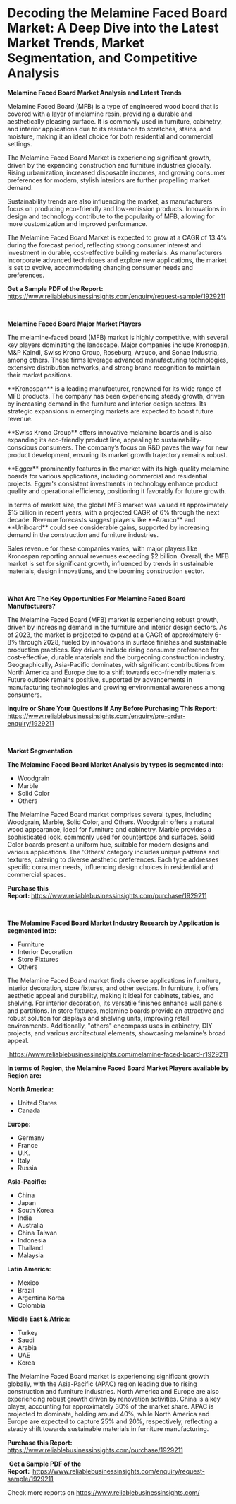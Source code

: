 <p><h1>Decoding the Melamine Faced Board Market: A Deep Dive into the Latest Market Trends, Market Segmentation, and Competitive Analysis</h1></p><p><strong>Melamine Faced Board Market Analysis and Latest Trends</strong></p>
<p><p>Melamine Faced Board (MFB) is a type of engineered wood board that is covered with a layer of melamine resin, providing a durable and aesthetically pleasing surface. It is commonly used in furniture, cabinetry, and interior applications due to its resistance to scratches, stains, and moisture, making it an ideal choice for both residential and commercial settings. </p><p>The Melamine Faced Board Market is experiencing significant growth, driven by the expanding construction and furniture industries globally. Rising urbanization, increased disposable incomes, and growing consumer preferences for modern, stylish interiors are further propelling market demand. </p><p>Sustainability trends are also influencing the market, as manufacturers focus on producing eco-friendly and low-emission products. Innovations in design and technology contribute to the popularity of MFB, allowing for more customization and improved performance. </p><p>The Melamine Faced Board Market is expected to grow at a CAGR of 13.4% during the forecast period, reflecting strong consumer interest and investment in durable, cost-effective building materials. As manufacturers incorporate advanced techniques and explore new applications, the market is set to evolve, accommodating changing consumer needs and preferences.</p></p>
<p><strong>Get a Sample PDF of the Report:&nbsp;</strong> <a href="https://www.reliablebusinessinsights.com/enquiry/request-sample/1929211?utm_campaign=101&utm_medium=2&utm_source=Github&utm_content=ia&utm_term=16012025&utm_id=melamine-faced-board">https://www.reliablebusinessinsights.com/enquiry/request-sample/1929211</a></p>
<p>&nbsp;</p>
<p><strong>Melamine Faced Board Major Market Players</strong></p>
<p><p>The melamine-faced board (MFB) market is highly competitive, with several key players dominating the landscape. Major companies include Kronospan, M&P Kaindl, Swiss Krono Group, Roseburg, Arauco, and Sonae Industria, among others. These firms leverage advanced manufacturing technologies, extensive distribution networks, and strong brand recognition to maintain their market positions.</p><p>**Kronospan** is a leading manufacturer, renowned for its wide range of MFB products. The company has been experiencing steady growth, driven by increasing demand in the furniture and interior design sectors. Its strategic expansions in emerging markets are expected to boost future revenue.</p><p>**Swiss Krono Group** offers innovative melamine boards and is also expanding its eco-friendly product line, appealing to sustainability-conscious consumers. The company’s focus on R&D paves the way for new product development, ensuring its market growth trajectory remains robust.</p><p>**Egger** prominently features in the market with its high-quality melamine boards for various applications, including commercial and residential projects. Egger's consistent investments in technology enhance product quality and operational efficiency, positioning it favorably for future growth.</p><p>In terms of market size, the global MFB market was valued at approximately $15 billion in recent years, with a projected CAGR of 6% through the next decade. Revenue forecasts suggest players like **Arauco** and **Uniboard** could see considerable gains, supported by increasing demand in the construction and furniture industries.</p><p>Sales revenue for these companies varies, with major players like Kronospan reporting annual revenues exceeding $2 billion. Overall, the MFB market is set for significant growth, influenced by trends in sustainable materials, design innovations, and the booming construction sector.</p></p>
<p>&nbsp;</p>
<p><strong>What Are The Key Opportunities For Melamine Faced Board Manufacturers?</strong></p>
<p><p>The Melamine Faced Board (MFB) market is experiencing robust growth, driven by increasing demand in the furniture and interior design sectors. As of 2023, the market is projected to expand at a CAGR of approximately 6-8% through 2028, fueled by innovations in surface finishes and sustainable production practices. Key drivers include rising consumer preference for cost-effective, durable materials and the burgeoning construction industry. Geographically, Asia-Pacific dominates, with significant contributions from North America and Europe due to a shift towards eco-friendly materials. Future outlook remains positive, supported by advancements in manufacturing technologies and growing environmental awareness among consumers.</p></p>
<p><strong>Inquire or Share Your Questions If Any Before Purchasing This Report:</strong> <a href="https://www.reliablebusinessinsights.com/enquiry/pre-order-enquiry/1929211?utm_campaign=101&utm_medium=2&utm_source=Github&utm_content=ia&utm_term=16012025&utm_id=melamine-faced-board">https://www.reliablebusinessinsights.com/enquiry/pre-order-enquiry/1929211</a></p>
<p>&nbsp;</p>
<p><strong>Market Segmentation</strong></p>
<p><strong>The Melamine Faced Board Market Analysis by types is segmented into:</strong></p>
<p><ul><li>Woodgrain</li><li>Marble</li><li>Solid Color</li><li>Others</li></ul></p>
<p><p>The Melamine Faced Board market comprises several types, including Woodgrain, Marble, Solid Color, and Others. Woodgrain offers a natural wood appearance, ideal for furniture and cabinetry. Marble provides a sophisticated look, commonly used for countertops and surfaces. Solid Color boards present a uniform hue, suitable for modern designs and various applications. The 'Others' category includes unique patterns and textures, catering to diverse aesthetic preferences. Each type addresses specific consumer needs, influencing design choices in residential and commercial spaces.</p></p>
<p><strong>Purchase this Report:&nbsp;</strong><a href="https://www.reliablebusinessinsights.com/purchase/1929211?utm_campaign=101&utm_medium=2&utm_source=Github&utm_content=ia&utm_term=16012025&utm_id=melamine-faced-board">https://www.reliablebusinessinsights.com/purchase/1929211</a></p>
<p>&nbsp;</p>
<p><strong>The Melamine Faced Board Market Industry Research by Application is segmented into:</strong></p>
<p><ul><li>Furniture</li><li>Interior Decoration</li><li>Store Fixtures</li><li>Others</li></ul></p>
<p><p>The Melamine Faced Board market finds diverse applications in furniture, interior decoration, store fixtures, and other sectors. In furniture, it offers aesthetic appeal and durability, making it ideal for cabinets, tables, and shelving. For interior decoration, its versatile finishes enhance wall panels and partitions. In store fixtures, melamine boards provide an attractive and robust solution for displays and shelving units, improving retail environments. Additionally, "others" encompass uses in cabinetry, DIY projects, and various architectural elements, showcasing melamine’s broad appeal.</p></p>
<p><a href="https://www.reliablebusinessinsights.com/melamine-faced-board-r1929211?utm_campaign=101&utm_medium=2&utm_source=Github&utm_content=ia&utm_term=16012025&utm_id=melamine-faced-board">&nbsp;https://www.reliablebusinessinsights.com/melamine-faced-board-r1929211</a></p>
<p><strong>In terms of Region, the Melamine Faced Board Market Players available by Region are:</strong></p>
<p>
    <p> <strong> North America: </strong>
        <ul>
            <li>United States</li>
            <li>Canada</li>
        </ul>
        </p> 
    <p> <strong> Europe: </strong>
        <ul>
            <li>Germany</li>
            <li>France</li>
            <li>U.K.</li>
            <li>Italy</li>
            <li>Russia</li>
        </ul>
        </p> 
    <p> <strong> Asia-Pacific: </strong>
        <ul>
            <li>China</li>
            <li>Japan</li>
            <li>South Korea</li>
            <li>India</li>
            <li>Australia</li>
            <li>China Taiwan</li>
            <li>Indonesia</li>
            <li>Thailand</li>
            <li>Malaysia</li>
        </ul>
        </p> 
    <p> <strong> Latin America: </strong>
        <ul>
            <li>Mexico</li>
            <li>Brazil</li>
            <li>Argentina Korea</li>
            <li>Colombia</li>
        </ul>
        </p> 
    <p> <strong> Middle East & Africa: </strong>
        <ul>
            <li>Turkey</li>
            <li>Saudi</li>
            <li>Arabia</li>
            <li>UAE</li>
            <li>Korea</li>
        </ul>
    </p>
    </p>
<p><p>The Melamine Faced Board market is experiencing significant growth globally, with the Asia-Pacific (APAC) region leading due to rising construction and furniture industries. North America and Europe are also experiencing robust growth driven by renovation activities. China is a key player, accounting for approximately 30% of the market share. APAC is projected to dominate, holding around 40%, while North America and Europe are expected to capture 25% and 20%, respectively, reflecting a steady shift towards sustainable materials in furniture manufacturing.</p></p>
<p><strong>Purchase this Report: </strong><a href="https://www.reliablebusinessinsights.com/purchase/1929211?utm_campaign=101&utm_medium=2&utm_source=Github&utm_content=ia&utm_term=16012025&utm_id=melamine-faced-board">https://www.reliablebusinessinsights.com/purchase/1929211</a></p>
<p>&nbsp;<strong>Get a Sample PDF of the Report:&nbsp;&nbsp;</strong><a href="https://www.reliablebusinessinsights.com/enquiry/request-sample/1929211?utm_campaign=101&utm_medium=2&utm_source=Github&utm_content=ia&utm_term=16012025&utm_id=melamine-faced-board">https://www.reliablebusinessinsights.com/enquiry/request-sample/1929211</a></p>
<p><strong></strong></p>
<p>Check more reports on <a href="https://www.reliablebusinessinsights.com/?utm_campaign=101&utm_medium=2&utm_source=Github&utm_content=ia&utm_term=16012025&utm_id=melamine-faced-board">https://www.reliablebusinessinsights.com/</a></p>